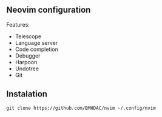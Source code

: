 ## Neovim configuration 
Features: 

- Telescope 
- Language server
- Code completion
- Debugger
- Harpoon
- Undotree
- Git 

## Instalation
`git clone https://github.com/BMHDAC/nvim ~/.config/nvim`
